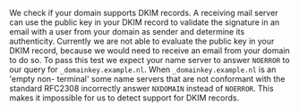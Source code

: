 We check if your domain supports DKIM records. A receiving mail server can 
use the public key in your DKIM record to validate the signature in an email
 with a user from your domain as sender and determine its authenticity. 
Currently we are not able to evaluate the public key in your DKIM record, 
because we would need to receive an email from your domain to do so. To pass
 this test we expect your name server to answer `NOERROR` to our query for 
`_domainkey.example.nl`. When `_domainkey.example.nl` is an 'empty non-
terminal' some name servers that are not conformant with the standard 
RFC2308 incorrectly answer `NXDOMAIN` instead of `NOERROR`. This makes it 
impossible for us to detect support for DKIM records.
